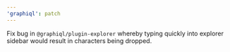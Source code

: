 ```yaml
---
'graphiql': patch
---
```


Fix bug in `@graphiql/plugin-explorer` whereby typing quickly into explorer sidebar would result in characters being dropped.
